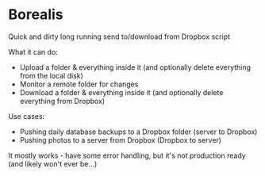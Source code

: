 Borealis
===
Quick and dirty long running send to/download from Dropbox script

What it can do:
- Upload a folder & everything inside it (and optionally delete everything from the local disk)
- Monitor a remote folder for changes
- Download a folder & everything inside it (and optionally delete everything from Dropbox)

Use cases:
- Pushing daily database backups to a Dropbox folder (server to Dropbox)
- Pushing photos to a server from Dropbox (Dropbox to server)

It mostly works - have some error handling, but it's not production ready (and likely won't ever be...)
